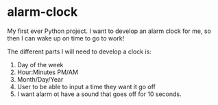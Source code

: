 # alarm-clock
My first ever Python project. I want to develop an alarm clock for me, so then I can wake up on time to go to work!

The different parts I will need to develop a clock is: 
  1. Day of the week
  2. Hour:Minutes PM/AM
  3. Month/Day/Year
  4. User to be able to input a time they want it go off
  5. I want alarm ot have a sound that goes off for 10 seconds. 
  
 
